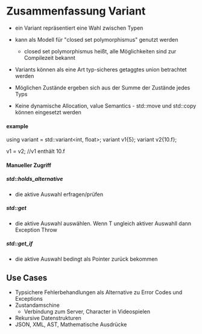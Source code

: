 # Zusammenfassung Variant
* ein Variant repräsentiert eine Wahl zwischen Typen
* kann als Modell für "closed set polymorphismus" genutzt werden
  * closed set polymorphismus heißt, alle Möglichkeiten sind zur Compilezeit bekannt

* Variants können als eine Art typ-sicheres getaggtes union betrachtet werden

* Möglichen Zustände ergeben sich aus der Summe der Zustände jedes Typs

* Keine dynamische Allocation, value Semantics - std::move und std::copy können eingesetzt werden

#### example
using variant = std::variant<int, float>;
variant v1{5};
variant v2{10.f};

v1 = v2; //v1 enthält 10.f

#### Manueller Zugriff
##### std::holds_alternative<T>
* die aktive Auswahl erfragen/prüfen
##### std::get<T>
* die aktive Auswahl auswählen. Wenn T ungleich aktiver Auswahll dann Exception Throw
##### std::get_if<T>
* die aktive Auswahl bedingt als Pointer zurück bekommen


## Use Cases
* Typsichere Fehlerbehandlungen als Alternative zu Error Codes und Exceptions
* Zustandamschine
  * Verbindung zum Server, Character in Videospielen
*  Rekursive Datenstrukturen
  * JSON, XML, AST, Mathematische Ausdrücke
